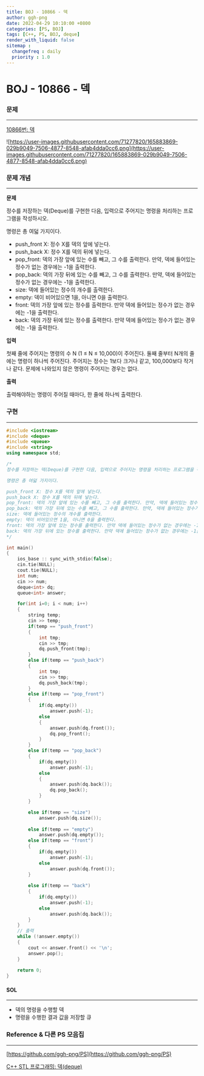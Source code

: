 ```yaml
---
title: BOJ - 10866 - 덱
author: ggh-png
date: 2022-04-29 10:10:00 +0800
categories: [PS, BOJ]
tags: [C++, PS, BOJ, deque]
render_with_liquid: false
sitemap :
  changefreq : daily
  priority : 1.0
---
```


# BOJ - 10866 - 덱

### 문제

---

[10866번: 덱](https://www.acmicpc.net/problem/10866)

![https://user-images.githubusercontent.com/71277820/165883869-029b9049-7506-4877-8548-afab4dda0cc6.png](https://user-images.githubusercontent.com/71277820/165883869-029b9049-7506-4877-8548-afab4dda0cc6.png)

### 문제 개념

---

**문제**

정수를 저장하는 덱(Deque)를 구현한 다음, 입력으로 주어지는 명령을 처리하는 프로그램을 작성하시오.

명령은 총 여덟 가지이다.

- push_front X: 정수 X를 덱의 앞에 넣는다.
- push_back X: 정수 X를 덱의 뒤에 넣는다.
- pop_front: 덱의 가장 앞에 있는 수를 빼고, 그 수를 출력한다. 만약, 덱에 들어있는 정수가 없는 경우에는 -1을 출력한다.
- pop_back: 덱의 가장 뒤에 있는 수를 빼고, 그 수를 출력한다. 만약, 덱에 들어있는 정수가 없는 경우에는 -1을 출력한다.
- size: 덱에 들어있는 정수의 개수를 출력한다.
- empty: 덱이 비어있으면 1을, 아니면 0을 출력한다.
- front: 덱의 가장 앞에 있는 정수를 출력한다. 만약 덱에 들어있는 정수가 없는 경우에는 -1을 출력한다.
- back: 덱의 가장 뒤에 있는 정수를 출력한다. 만약 덱에 들어있는 정수가 없는 경우에는 -1을 출력한다.

**입력**

첫째 줄에 주어지는 명령의 수 N (1 ≤ N ≤ 10,000)이 주어진다. 둘째 줄부터 N개의 줄에는 명령이 하나씩 주어진다. 주어지는 정수는 1보다 크거나 같고, 100,000보다 작거나 같다. 문제에 나와있지 않은 명령이 주어지는 경우는 없다.

**출력**

출력해야하는 명령이 주어질 때마다, 한 줄에 하나씩 출력한다.

### 구현

---

```cpp
#include <iostream>
#include <deque>
#include <queue>
#include <string>
using namespace std;

/* 
정수를 저장하는 덱(Deque)를 구현한 다음, 입력으로 주어지는 명령을 처리하는 프로그램을 작성하시오.

명령은 총 여덟 가지이다.

push_front X: 정수 X를 덱의 앞에 넣는다.
push_back X: 정수 X를 덱의 뒤에 넣는다.
pop_front: 덱의 가장 앞에 있는 수를 빼고, 그 수를 출력한다. 만약, 덱에 들어있는 정수가 없는 경우에는 -1을 출력한다.
pop_back: 덱의 가장 뒤에 있는 수를 빼고, 그 수를 출력한다. 만약, 덱에 들어있는 정수가 없는 경우에는 -1을 출력한다.
size: 덱에 들어있는 정수의 개수를 출력한다.
empty: 덱이 비어있으면 1을, 아니면 0을 출력한다.
front: 덱의 가장 앞에 있는 정수를 출력한다. 만약 덱에 들어있는 정수가 없는 경우에는 -1을 출력한다.
back: 덱의 가장 뒤에 있는 정수를 출력한다. 만약 덱에 들어있는 정수가 없는 경우에는 -1을 출력한다.
*/

int main()
{
    ios_base :: sync_with_stdio(false); 
    cin.tie(NULL); 
    cout.tie(NULL);
    int num; 
    cin >> num;
    deque<int> dq;
    queue<int> answer;

    for(int i=0; i < num; i++)
    {
        string temp;
        cin >> temp;
        if(temp == "push_front")
        {
            int tmp;
            cin >> tmp;
            dq.push_front(tmp);
        }
        else if(temp == "push_back")
        {
            int tmp;
            cin >> tmp;
            dq.push_back(tmp);
        }
        else if(temp == "pop_front")
        {
            if(dq.empty())
                answer.push(-1);
            else
            {
                answer.push(dq.front());
                dq.pop_front();
            }    
        }
        else if(temp == "pop_back")
        {
            if(dq.empty())
                answer.push(-1);
            else
            {
                answer.push(dq.back());
                dq.pop_back();
            }    
        }

        else if(temp == "size")
            answer.push(dq.size());
            
        else if(temp == "empty")
            answer.push(dq.empty());
        else if(temp == "front")
        {
            if(dq.empty())
                answer.push(-1);
            else
                answer.push(dq.front());
        }
            
        else if(temp == "back")
        {
            if(dq.empty())
                answer.push(-1);
            else
                answer.push(dq.back());
        }
    }
    // 출력 
    while (!answer.empty())
    {
        cout << answer.front() << '\n';
        answer.pop();
    }
    
    return 0;
}
```

#### SOL

---

- 덱의 명령을 수행할 덱
- 명령을 수행한 결과 값을 저장할 큐

### Reference & 다른 PS 모음집

---

[https://github.com/ggh-png/PS](https://github.com/ggh-png/PS)

[C++ STL 프로그래밍: 덱(deque)](https://m.blog.naver.com/PostView.naver?isHttpsRedirect=true&blogId=shinsy11&logNo=220586163805)